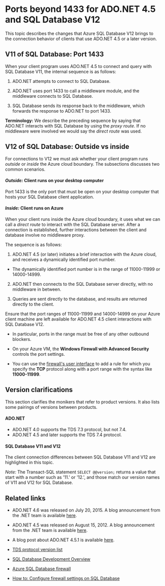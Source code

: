 <properties 
	pageTitle="Ports beyond 1433 for SQL Database | Microsoft Azure"
	description="Client connections from ADO.NET to Azure SQL Database V12 sometimes bypass the proxy and interact directly with the database. Ports other than 1433 become important."
	services="sql-database"
	documentationCenter=""
	authors="MightyPen"
	manager="jhubbard"
	editor="" />


<tags 
	ms.service="sql-database" 
	ms.workload="drivers"
	ms.tgt_pltfrm="na" 
	ms.devlang="na" 
	ms.topic="article" 
	ms.date="08/17/2016"
	ms.author="annemill"/>


# Ports beyond 1433 for ADO.NET 4.5 and SQL Database V12


This topic describes the changes that Azure SQL Database V12 brings to the connection behavior of clients that use ADO.NET 4.5 or a later version.


## V11 of SQL Database: Port 1433


When your client program uses ADO.NET 4.5 to connect and query with SQL Database V11, the internal sequence is as follows:


1. ADO.NET attempts to connect to SQL Database.

2. ADO.NET uses port 1433 to call a middleware module, and the middleware connects to SQL Database.

3. SQL Database sends its response back to the middleware, which forwards the response to ADO.NET to port 1433.


**Terminology:** We describe the preceding sequence by saying that ADO.NET interacts with SQL Database by using the *proxy route*. If no middleware were involved we would say the *direct route* was used.


## V12 of SQL Database: Outside vs inside


For connections to V12 we must ask whether your client program runs *outside* or *inside* the Azure cloud boundary. The subsections discusses two common scenarios.


#### *Outside:* Client runs on your desktop computer


Port 1433 is the only port that must be open on your desktop computer that hosts your SQL Database client application.


#### *Inside:* Client runs on Azure


When your client runs inside the Azure cloud boundary, it uses what we can call a *direct route* to interact with the SQL Database server. After a connection is established, further interactions between the client and database involve no middleware proxy.


The sequence is as follows:


1. ADO.NET 4.5 (or later) initiates a brief interaction with the Azure cloud, and receives a dynamically identified port number.
 - The dynamically identified port number is in the range of 11000-11999 or 14000-14999.

2. ADO.NET then connects to the SQL Database server directly, with no middleware in between.

3. Queries are sent directly to the database, and results are returned directly to the client.


Ensure that the port ranges of 11000-11999 and 14000-14999 on your Azure client machine are left available for ADO.NET 4.5 client interactions with SQL Database V12.

- In particular, ports in the range must be free of any other outbound blockers.

- On your Azure VM, the **Windows Firewall with Advanced Security** controls the port settings.
 - You can use the [firewall's user interface](http://msdn.microsoft.com/library/cc646023.aspx) to add a rule for which you specify the **TCP** protocol along with a port range with the syntax like **11000-11999**.


## Version clarifications


This section clarifies the monikers that refer to product versions. It also lists some pairings of versions between products.


#### ADO.NET


- ADO.NET 4.0 supports the TDS 7.3 protocol, but not 7.4.
- ADO.NET 4.5 and later supports the TDS 7.4 protocol.


#### SQL Database V11 and V12


The client connection differences between SQL Database V11 and V12 are highlighted in this topic.


*Note:* The Transact-SQL statement `SELECT @@version;` returns a value that start with a number such as '11.' or '12.', and those match our version names of V11 and V12 for SQL Database.


## Related links


- ADO.NET 4.6 was released on July 20, 2015. A blog announcement from the .NET team is available [here](http://blogs.msdn.com/b/dotnet/archive/2015/07/20/announcing-net-framework-4-6.aspx).


- ADO.NET 4.5 was released on August 15, 2012. A blog announcement from the .NET team is available [here](http://blogs.msdn.com/b/dotnet/archive/2012/08/15/announcing-the-release-of-net-framework-4-5-rtm-product-and-source-code.aspx).
 - A blog post about ADO.NET 4.5.1 is available [here](http://blogs.msdn.com/b/dotnet/archive/2013/06/26/announcing-the-net-framework-4-5-1-preview.aspx).


- [TDS protocol version list](http://www.freetds.org/userguide/tdshistory.htm)


- [SQL Database Development Overview](sql-database-develop-overview.md)


- [Azure SQL Database firewall](sql-database-firewall-configure.md)


- [How to: Configure firewall settings on SQL Database](sql-database-configure-firewall-settings.md)

